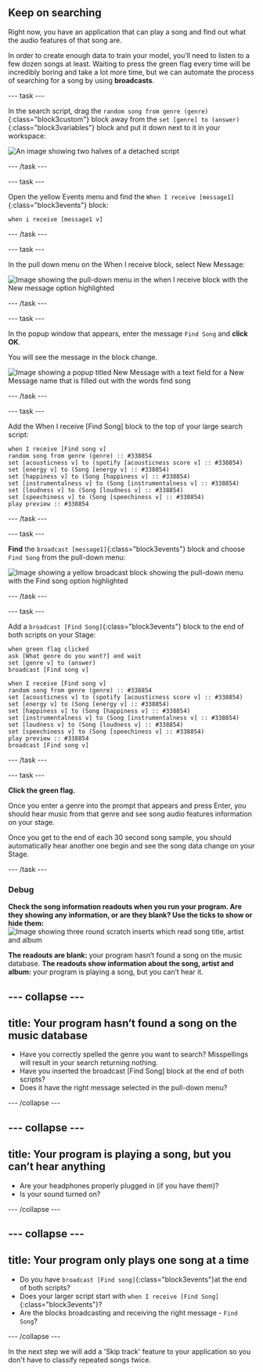 ## Keep on searching

Right now, you have an application that can play a song and find out what the audio features of that song are. 

In order to create enough data to train your model, you’ll need to listen to a few dozen songs at least. Waiting to press the green flag every time will be incredibly boring and take a lot more time, but we can automate the process of searching for a song by using **broadcasts**.

--- task ---

In the search script, drag the `random song from genre (genre)`{:class="block3custom"} block away from the `set [genre] to (answer)`{:class="block3variables"} block and put it down next to it in your workspace:

![An image showing two halves of a detached script](images/repeat_search1.png)

--- /task ---

--- task ---

Open the yellow Events menu and find the `When I receive [message1]`{:class="block3events"} block:

```blocks3
when i receive [message1 v]
```

--- /task ---

--- task ---

In the pull down menu on the When I receive block, select New Message:

![Image showing the pull-down menu in the when I receive block with the New message option highlighted](images/new_message.png)

--- /task ---

--- task ---

In the popup window that appears, enter the message `Find Song` and **click OK**. 

You will see the message in the block change.

![Image showing a popup titled New Message with a text field for a New Message name that is filled out with the words find song](images/new_message_name.png)

--- /task ---

--- task ---

Add the When I receive [Find Song] block to the top of your large search script: 

```blocks3
when I receive [Find song v]
random song from genre (genre) :: #338854
set [acousticness v] to (spotify [acousticness score v] :: #338854)
set [energy v] to (Song [energy v] :: #338854)
set [happiness v] to (Song [happiness v] :: #338854)
set [instrumentalness v] to (Song [instrumentalness v] :: #338854)
set [loudness v] to (Song [loudness v] :: #338854)
set [speechiness v] to (Song [speechiness v] :: #338854)
play preview :: #338854
```

--- /task ---

--- task ---

**Find** the `broadcast [message1]`{:class="block3events"} block and choose `Find Song` from the pull-down menu:

![Image showing a yellow broadcast block showing the pull-down menu with the Find song option highlighted ](images/broadcast_find_song.png)

--- /task ---

--- task ---

Add a `broadcast [Find Song]`{:class="block3events"} block to the end of both scripts on your Stage:


```blocks3
when green flag clicked
ask [What genre do you want?] and wait
set [genre v] to (answer)
broadcast [Find song v]
```

```blocks3
when I receive [Find song v]
random song from genre (genre) :: #338854
set [acousticness v] to (spotify [acousticness score v] :: #338854)
set [energy v] to (Song [energy v] :: #338854)
set [happiness v] to (Song [happiness v] :: #338854)
set [instrumentalness v] to (Song [instrumentalness v] :: #338854)
set [loudness v] to (Song [loudness v] :: #338854)
set [speechiness v] to (Song [speechiness v] :: #338854)
play preview :: #338854
broadcast [Find song v]
```

--- /task ---

--- task ---

**Click the green flag.** 

Once you enter a genre into the prompt that appears and press Enter, you should hear music from that genre and see song audio features information on your stage. 

Once you get to the end of each 30 second song sample, you should automatically hear another one begin and see the song data change on your Stage.

--- /task ---

### Debug

**Check the song information readouts when you run your program. Are they showing any information, or are they blank? Use the ticks to show or hide them:**
![Image showing three round scratch inserts which read song title, artist and album](images/spotify_bubbles.png)

**The readouts are blank:** your program hasn’t found a song on the music database.
**The readouts show information about the song, artist and album:** your program is playing a song, but you can’t hear it.
 
--- collapse ---
---
title: Your program hasn’t found a song on the music database
---

+ Have you correctly spelled the genre you want to search? Misspellings will result in your search returning nothing.
+ Have you inserted the broadcast [Find Song] block at the end of both scripts? 
+ Does it have the right message selected in the pull-down menu?

--- /collapse ---

--- collapse ---
---
title: Your program is playing a song, but you can’t hear anything
---

+ Are your headphones properly plugged in (if you have them)? 
+ Is your sound turned on?

--- /collapse ---  

--- collapse ---
---
title: Your program only plays one song at a time
---

+ Do you have `broadcast [Find song]`{:class="block3events"}at the end of both scripts? 
+ Does your larger script start with `when I receive [Find Song]`{:class="block3events"}?
+ Are the blocks broadcasting and receiving the right message - `Find Song`?

--- /collapse ---

In the next step we will add a 'Skip track' feature to your application so you don't have to classify repeated songs twice.